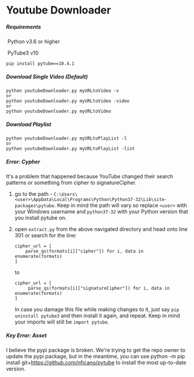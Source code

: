 # Youtube Downloader	

##### Requirements

​	Python v3.6 or higher

​	PyTube3 v10

```
pip install pytube==10.4.1
```



##### Download Single Video (Default)

```
python youtubeDownloader.py myURLtoVideo -v
or
python youtubeDownloader.py myURLtoVideo -video
or
python youtubeDownloader.py myURLtoVideo
```

##### Download Playlist

```
python youtubeDownloader.py myURLtoPlayList -l
or
python youtubeDownloader.py myURLtoPlayList -list
```

##### Error: Cypher

 It's a problem that happened because YouTube changed their search patterns or something from cipher to signatureCipher.

1. go to the path - `C:\Users\<user>\AppData\Local\Programs\Python\Python37-32\Lib\site-packages\pytube`. Keep in mind the path will vary so replace `<user>` with your Windows username and `python37-32` with your Python version that you install pytube on.

2. open `extract.py` from the above navigated directory and head onto line 301 or search for the line:

   ```
   cipher_url = [
       parse_qs(formats[i]["cipher"]) for i, data in enumerate(formats)
   ]
   ```

   to

   ```
   cipher_url = [
        parse_qs(formats[i]["signatureCipher"]) for i, data in enumerate(formats)
   ]
   ```

   In case you damage this file while making changes to it, just say `pip uninstall pytube3` and then install it again, and repeat. Keep in mind your imports will still be `import pytube`.



##### Key Error: Asset
I believe the pypi package is broken. We're trying to get the repo owner to update the pypi package, but in the meantime, you can use python -m pip install git+https://github.com/nficano/pytube to install the most up-to-date version.